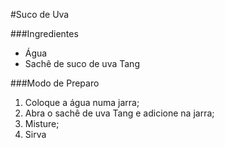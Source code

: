 #Suco de Uva

###Ingredientes
 - Água
 - Sachê de suco de uva Tang

 ###Modo de Preparo

  1. Coloque a água numa jarra;
  2. Abra o sachê de uva Tang e adicione na jarra;
  3. Misture;
  4. Sirva
